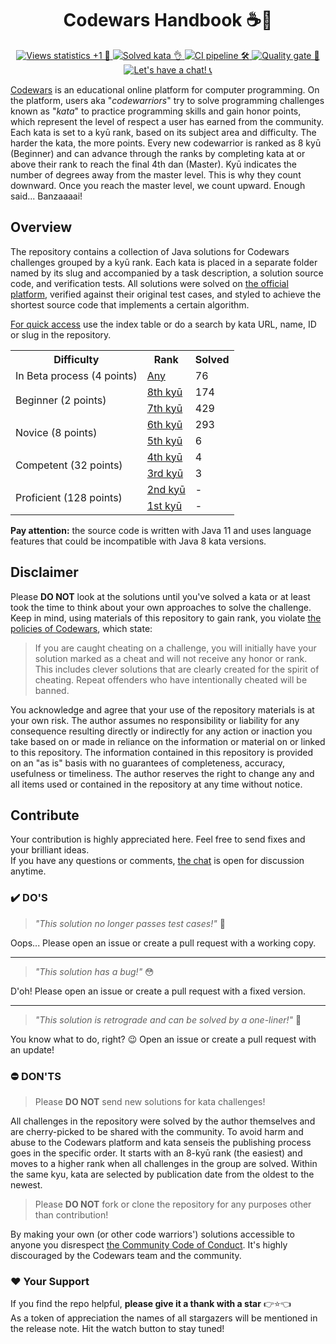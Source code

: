 <h1 align="center">Codewars Handbook ☕️🚀</h1>

<p align="center">
   <a href="http://hits.dwyl.io/ParanoidUser/codewars-handbook">
      <img src="https://img.shields.io/badge/dynamic/xml?color=success&label=views&query=//*[name()=%27text%27][2]&url=http://hits.dwyl.io/ParanoidUser/codewars.svg"
           title="Views statistics +1 👀">
   </a>
   <a href="https://www.codewars.com">
      <img src="https://img.shields.io/badge/solved%20kata-985-red.svg"
           title="Solved kata 👌">
   </a>
   <a href="https://travis-ci.org/ParanoidUser/codewars-handbook">
      <img src="https://img.shields.io/travis/ParanoidUser/codewars-handbook.svg"
           title="CI pipeline 🛠">
   </a>
   <a href="https://sonarcloud.io/dashboard?id=codewars-handbook">
      <img src="https://img.shields.io/sonar/alert_status/codewars-handbook?server=https%3A%2F%2Fsonarcloud.io"
           title="Quality gate 🔎">
   </a>
   <a href="https://gitter.im/ParanoidUser/codewars-handbook">
      <img src="https://img.shields.io/gitter/room/ParanoidUser/codewars-handbook?color=49c39e"
           title="Let's have a chat! 📞">
   </a>
<p>

[Codewars](https://www.codewars.com) is an educational online platform for computer programming. On the platform, users aka "*codewarriors*" try to solve programming challenges known as "*kata*" to practice programming skills and gain honor points, which represent the level of respect a user has earned from the community. Each kata is set to a kyū rank, based on its subject area and difficulty. The harder the kata, the more points. Every new codewarrior is ranked as 8 kyū (Beginner) and can advance through the ranks by completing kata at or above their rank to reach the final 4th dan (Master). Kyū indicates the number of degrees away from the master level. This is why they count downward. Once you reach the master level, we count upward. Enough said... Banzaaaai!

## Overview

The repository contains a collection of Java solutions for Codewars challenges grouped by a kyū rank. Each kata is placed in a separate folder named by its slug and accompanied by a task description, a solution source code, and verification tests. All solutions were solved on [the official platform](https://www.codewars.com), verified against their original test cases, and styled to achieve the shortest source code that implements a certain algorithm.

<ins>For quick access</ins> use the index table or do a search by kata URL, name, ID or slug in the repository. 

<table>
   <tbody>
      <tr>
         <th>Difficulty</th>
         <th>Rank</th>
         <th>Solved</th>
      </tr>
      <tr>
         <td rowspan=1>In Beta process (4 points)</td>
         <td>
            <a href="/kata/beta/index.md"
               title="All published kata which are waiting for community approval and difficulty ranking">Any
            </a>
         </td>
         <td>76</td>
      </tr>
      <tr>
         <td rowspan=2>Beginner (2 points)</td>
         <td>
            <a href="/kata/8-kyu/index.md"
               title="- Defining a simple function (i.e. hello world)&#13;- Basic variable assignments&#13;- Fixing basic syntax issues&#13;- Trivial algorithms such as basic if/else statements">8th kyū
            </a>
         </td>
         <td>174</td>
      </tr>
      <tr>
         <td>
            <a href="/kata/7-kyu/index.md"
               title="- Iterating arrays and returning a subset of values&#13;- Basic data type manipulations&#13;- Basic functional or object-oriented concepts&#13;- Basic Regular Expressions">7th kyū
            </a>
         </td>
         <td>429</td>
      </tr>
      <tr>
         <td rowspan=2>Novice (8 points)</td>
         <td>
            <a href="/kata/6-kyu/index.md"
               title="- Complex language features (closures, scopes, monads, etc)&#13;- Complex OOP/Functional concepts&#13;- Basic Design Patterns&#13;- Complex Regular Expressions">6th kyū
            </a>
         </td>
         <td>293</td>
      </tr>
      <tr>
         <td>
            <a href="/kata/5-kyu/index.md"
               title="- Complex language features that require mature OOP/Functional concepts&#13;- Advanced OOP/Functional concepts&#13;- Complex Design Patterns&#13;- Advanced regular expression usage">5th kyū
            </a>
         </td> 
         <td>6</td>
      </tr>
      <tr>
         <td rowspan=2>Competent (32 points)</td>
         <td>
            <a href="/kata/4-kyu/index.md"
               title="- Computer science concepts utilizing complex algorithms&#13;- Advanced design patterns&#13;- Understanding intricate business requirements&#13;- Advanced concepts such as concurrency, parallelism, meta programming and cryptography">4th kyū
            </a>
         </td>
         <td>4</td>
      </tr>
      <tr>
         <td>
            <a href="/kata/3-kyu/index.md"
               title="- Computer science concepts utilizing advanced algorithms&#13;- Ability to implement advanced requirements in a scalable fashion&#13;- Basic AI/machine learning algorithms&#13;- Detailed usage of advanced concepts such as concurrency, parallelism and cryptography">3rd kyū
            </a>
         </td>
         <td>3</td>
      </tr>
      <tr>
         <td rowspan=2>Proficient (128 points)</td>
         <td>
            <a href="/kata/2-kyu/index.md"
               title="- Complex AI/machine learning algorithms&#13;- Reverse engineering techniques&#13;- Basic interpreters and compilers&#13;- Basic mini-programs with multiple feature requirements (such as a basic markdown parser)">2nd kyū
            </a>
         </td>
         <td>-</td>
      </tr>
      <tr>
         <td>
            <a href="/kata/1-kyu/index.md" 
               title="- Advanced AI/machine learning algorithms&#13;- Complex interpreters and compilers&#13;- Complex Mini-programs with multiple feature requirements (such as a complete markdown parser)">1st kyū
            </a>
         </td>
         <td>-</td>
      </tr>
   </tbody>
</table>

**Pay attention:** the source code is written with Java 11 and uses language features that could be incompatible with Java 8 kata versions.

## Disclaimer

Please **DO NOT** look at the solutions until you've solved a kata or at least took the time to think about your own approaches to solve the challenge. Keep in mind, using materials of this repository to gain rank, you violate [the policies of Codewars](https://github.com/Codewars/codewars.com/wiki/Community-Code-of-Conduct#policy), which state:
> If you are caught cheating on a challenge, you will initially have your solution marked as a cheat and will not receive any honor or rank. This includes clever solutions that are clearly created for the spirit of cheating. Repeat offenders who have intentionally cheated will be banned.

You acknowledge and agree that your use of the repository materials is at your own risk. The author assumes no responsibility or liability for any consequence resulting directly or indirectly for any action or inaction you take based on or made in reliance on the information or material on or linked to this repository. The information contained in this repository is provided on an "as is" basis with no guarantees of completeness, accuracy, usefulness or timeliness. The author reserves the right to change any and all items used or contained in the repository at any time without notice.

## Contribute

Your contribution is highly appreciated here. Feel free to send fixes and your brilliant ideas.  
If you have any questions or comments, [the chat](https://gitter.im/paranoiduser/codewars-handbook) is open for discussion anytime.

### ✔️ DO'S

> *"This solution no longer passes test cases!"* 😤

Oops... Please open an issue or create a pull request with a working copy.

---
> *"This solution has a bug!"* 😳

D'oh! Please open an issue or create a pull request with a fixed version.

---
> *"This solution is retrograde and can be solved by a one-liner!"* 🤔

You know what to do, right? 😉 Open an issue or create a pull request with an update!

### ⛔ DON'TS

> Please **DO NOT** send new solutions for kata challenges!

All challenges in the repository were solved by the author themselves and are cherry-picked to be shared with the community. To avoid harm and abuse to the Codewars platform and kata senseis the publishing process goes in the specific order. It starts with an 8-kyū rank (the easiest) and moves to a higher rank when all challenges in the group are solved. Within the same kyu, kata are selected by publication date from the oldest to the newest.

> Please **DO NOT** fork or clone the repository for any purposes other than contribution!

By making your own (or other code warriors') solutions accessible to anyone you disrespect [the Community Code of Conduct](https://github.com/Codewars/codewars.com/wiki/Community-Code-of-Conduct). It's highly discouraged by the Codewars team and the community.

### ❤️ Your Support

If you find the repo helpful, **please give it a thank with a star** <span title="↑↑↑ hit that button ↑↑↑">👉⭐👈</span>  
As a token of appreciation the names of all stargazers will be mentioned in the release note. Hit the watch button to stay tuned!  
